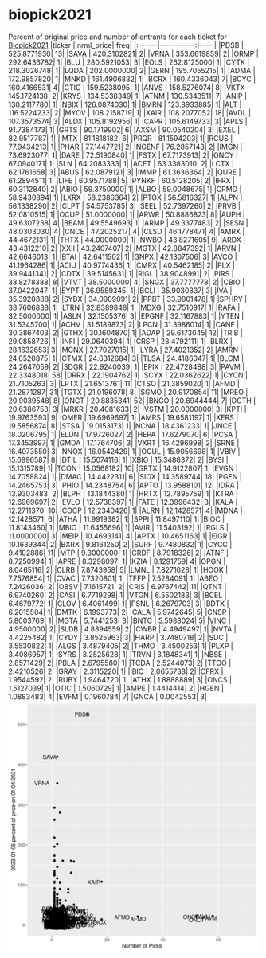 # biopick2021
Percent of original price and number of entrants for each ticket for [Biopick2021](https://twitter.com/hashtag/Biopick2021)
|ticker |  nrml_price| freq|
|:------|-----------:|----:|
|PDSB   | 525.8771930|   13|
|SAVA   | 420.3102821|    2|
|VRNA   | 353.6619859|    2|
|ORMP   | 292.6436782|    1|
|BLU    | 280.5921053|    3|
|EOLS   | 262.8125000|    1|
|CYTK   | 218.3026748|    1|
|LQDA   | 202.0000000|    2|
|GERN   | 195.7055215|    1|
|ADMA   | 172.9857820|    1|
|MNKD   | 161.4906832|    1|
|BCRX   | 160.4336043|    7|
|BCYC   | 160.4166531|    4|
|CTIC   | 159.5238095|    1|
|ANVS   | 158.5276074|    8|
|VKTX   | 145.1724138|    2|
|KRYS   | 134.5338349|    1|
|ATNM   | 130.5343511|    7|
|ANIP   | 130.2117780|    1|
|NBIX   | 126.0874030|    1|
|BMRN   | 123.8933885|    1|
|ALT    | 116.5224233|    2|
|MYOV   | 108.2158719|    1|
|XAIR   | 108.2077052|   18|
|AVDL   | 107.3573574|    3|
|ALDX   | 105.8192956|    1|
|CAPR   | 105.6149733|    3|
|APLS   |  91.7384173|    1|
|GRTS   |  90.1719902|    6|
|AXSM   |  90.0540204|    3|
|EXEL   |  82.9517787|    1|
|IMTX   |  81.1818182|    6|
|PRQR   |  81.1594203|    1|
|RCUS   |  77.9434213|    1|
|PHAR   |  77.1447721|    2|
|NGENF  |  76.2857143|    2|
|IMGN   |  73.6923077|    1|
|DARE   |  72.5190840|    1|
|FSTX   |  67.7173913|    2|
|ONCY   |  67.0940171|    1|
|SLN    |  64.2083333|    1|
|ACET   |  63.3383010|    2|
|LCTX   |  62.1761658|    3|
|ABUS   |  62.0879121|    3|
|IMMP   |  61.3636364|    2|
|QURE   |  61.2894511|    1|
|LIFE   |  60.9571788|    5|
|PYNKF  |  60.5128205|    2|
|IFRX   |  60.3112840|    2|
|ABIO   |  59.3750000|    1|
|ALBO   |  59.0048675|    1|
|CRMD   |  58.9430894|    1|
|LXRX   |  58.2386364|    2|
|PTGX   |  56.5816327|    1|
|ALPN   |  56.1338290|    2|
|CLPT   |  54.5753785|    3|
|SEEL   |  52.7397260|    2|
|PRVB   |  52.0810515|    1|
|OCUP   |  51.0000000|    1|
|ARWR   |  50.8886823|    8|
|AUPH   |  49.6307238|    4|
|BEAM   |  49.5549693|    1|
|ARMP   |  49.3377483|    2|
|SESN   |  48.0303030|    4|
|CNCE   |  47.2025217|    4|
|CLSD   |  46.1778471|    4|
|AMRX   |  44.4672131|    1|
|THTX   |  44.0000000|    1|
|NWBO   |  43.8271605|    9|
|ARDX   |  43.4312210|    2|
|XXII   |  43.2407407|    2|
|MGTX   |  42.8847392|    1|
|ARVN   |  42.6646013|    1|
|BTAI   |  42.6411502|    1|
|GNPX   |  42.1307506|    3|
|AVCO   |  41.1964286|    1|
|ACIU   |  40.9774436|    1|
|CMRX   |  40.5462185|    2|
|PLX    |  39.9441341|    2|
|CDTX   |  39.5145631|    1|
|RIGL   |  38.9048991|    2|
|PIRS   |  38.8278388|    8|
|VTVT   |  38.5000000|    4|
|SNGX   |  37.7777778|    2|
|CBIO   |  37.0422047|    1|
|EYPT   |  36.9589345|    1|
|BCLI   |  35.9030837|    3|
|IVA    |  35.3920888|    2|
|SYBX   |  34.0909091|    2|
|PPBT   |  33.9901478|    1|
|SPHRY  |  33.7606838|    1|
|LTRN   |  32.8389848|    1|
|MDXG   |  32.7510917|    1|
|RAFA   |  32.5000000|    1|
|ASLN   |  32.1505376|    3|
|EPGNF  |  32.1167883|    1|
|YTEN   |  31.5345700|    1|
|ACHV   |  31.5189873|    2|
|LPCN   |  31.3986014|    1|
|CANF   |  30.3867403|    2|
|GTHX   |  30.1604870|    1|
|ADAP   |  29.6173045|   12|
|TRIB   |  29.0858726|    1|
|INFI   |  29.0640394|    1|
|CRSP   |  28.4792111|    1|
|BLRX   |  28.1632653|    3|
|MGNX   |  27.7027015|    1|
|LYRA   |  27.4021352|    2|
|AMRN   |  24.6520875|    1|
|CTMX   |  24.6312684|    3|
|TLSA   |  24.4186047|    1|
|BLCM   |  24.2647059|    2|
|SDGR   |  22.9240039|    1|
|EPIX   |  22.4728488|    3|
|PAVM   |  22.3348018|   58|
|DRRX   |  22.1904762|    1|
|SCYX   |  22.0362622|    1|
|CYCN   |  21.7105263|    3|
|LPTX   |  21.6513761|   11|
|CTSO   |  21.3859020|    1|
|AFMD   |  21.2871287|   31|
|TGTX   |  21.0196078|    8|
|SGMO   |  20.9170854|   11|
|MREO   |  20.9039548|    8|
|ONCT   |  20.8835341|   52|
|BNGO   |  20.6944444|    7|
|DCTH   |  20.6386753|    3|
|MRKR   |  20.4081633|    2|
|VSTM   |  20.0000000|    3|
|KPTI   |  19.9763593|    9|
|OMER   |  19.6969697|    1|
|AMRS   |  19.6581197|    1|
|XERS   |  19.5856874|    8|
|STSA   |  19.0153173|    1|
|NCNA   |  18.4361233|    1|
|JNCE   |  18.0206795|    1|
|ELDN   |  17.9726027|    2|
|HEPA   |  17.6279070|    6|
|PCSA   |  17.3453997|    1|
|GMDA   |  17.1764706|    3|
|VXRT   |  16.4296998|    2|
|SRNE   |  16.4073550|    3|
|NNOX   |  16.0542429|    1|
|OCUL   |  15.9056698|    1|
|VBIV   |  15.6996587|    8|
|DTIL   |  15.5074116|    1|
|XBIO   |  15.3488372|    2|
|BYSI   |  15.1315789|    1|
|TCON   |  15.0568182|   10|
|GRTX   |  14.9122807|    1|
|EVGN   |  14.7058824|    1|
|DMAC   |  14.4422311|    6|
|SIOX   |  14.3589744|   18|
|PGEN   |  14.2465753|    3|
|PHIO   |  14.2348754|    6|
|APTO   |  13.9588101|   12|
|IDRA   |  13.9303483|    2|
|BLPH   |  13.1844380|    1|
|HRTX   |  12.7895759|    1|
|KTRA   |  12.6969697|    2|
|EVLO   |  12.5738397|    1|
|FATE   |  12.3996432|    3|
|KALA   |  12.2711370|   10|
|COCP   |  12.2340426|    1|
|ALRN   |  12.1428571|    4|
|MDNA   |  12.1428571|    6|
|ATHA   |  11.9919382|    1|
|SPPI   |  11.8497110|    1|
|BIOC   |  11.8143460|    1|
|MBIO   |  11.6455696|    1|
|AVIR   |  11.5403192|    1|
|RGLS   |  11.0000000|    3|
|MEIP   |  10.4693141|    4|
|APTX   |  10.4651163|    1|
|EIGR   |  10.1639344|    2|
|BXRX   |   9.8161250|    2|
|SURF   |   9.7480832|    1|
|CYCC   |   9.4102886|   11|
|MTP    |   9.3000000|    1|
|CRDF   |   8.7918326|    2|
|ATNF   |   8.7250994|    1|
|APRE   |   8.3298097|    1|
|KZIA   |   8.1291759|    4|
|OPGN   |   8.0465116|    2|
|CLRB   |   7.8743958|    5|
|LMNL   |   7.8271028|    1|
|HOOK   |   7.7576854|    1|
|CVAC   |   7.7320801|    1|
|TFFP   |   7.5284091|    1|
|ABEO   |   7.2426036|    2|
|OBSV   |   7.1615721|    2|
|CRIS   |   6.9767442|   11|
|QTNT   |   6.9740260|    2|
|CASI   |   6.7719298|    1|
|VTGN   |   6.5502183|    3|
|BCEL   |   6.4679772|    1|
|CLOV   |   6.4061499|    1|
|PSNL   |   6.2679703|    3|
|BDTX   |   6.2015504|    1|
|DMTK   |   6.1993773|    2|
|CALA   |   5.9742645|    5|
|CNSP   |   5.8003769|    1|
|MGTA   |   5.7441253|    3|
|BNTC   |   5.5988024|    5|
|VINC   |   4.9500000|    2|
|SLDB   |   4.8894559|    2|
|CWBR   |   4.4949497|    1|
|NVTA   |   4.4225482|    1|
|CYDY   |   3.8525963|    3|
|HARP   |   3.7480718|    2|
|SDC    |   3.5530822|    1|
|ALGS   |   3.4879405|    2|
|THMO   |   3.4500253|    1|
|PLXP   |   3.4086957|    1|
|SYRS   |   3.2525628|    1|
|TRVN   |   3.1848341|    1|
|NBSE   |   2.8571429|    2|
|PBLA   |   2.6795580|    1|
|TCDA   |   2.5244073|    2|
|TTOO   |   2.4210526|    2|
|GRAY   |   2.3115220|    1|
|IBIO   |   2.0655738|    2|
|CFRX   |   1.9544592|    2|
|RUBY   |   1.9464720|    1|
|ATHX   |   1.8888889|    3|
|ONCS   |   1.5127039|    1|
|OTIC   |   1.5060729|    1|
|AMPE   |   1.4414414|    2|
|HGEN   |   1.0883483|    4|
|EVFM   |   0.1960784|    7|
|GNCA   |   0.0042553|    3|
![retvspicks](biopicks.png?raw=true)
